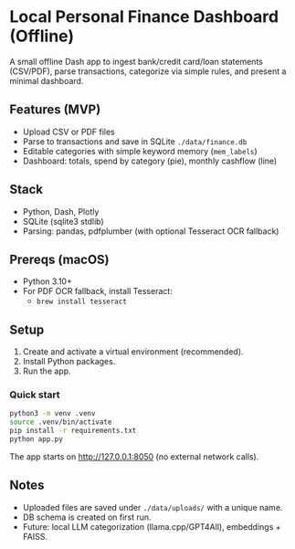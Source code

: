 # Local Personal Finance Dashboard (Offline)

A small offline Dash app to ingest bank/credit card/loan statements (CSV/PDF), parse transactions, categorize via simple rules, and present a minimal dashboard.

## Features (MVP)
- Upload CSV or PDF files
- Parse to transactions and save in SQLite `./data/finance.db`
- Editable categories with simple keyword memory (`mem_labels`)
- Dashboard: totals, spend by category (pie), monthly cashflow (line)

## Stack
- Python, Dash, Plotly
- SQLite (sqlite3 stdlib)
- Parsing: pandas, pdfplumber (with optional Tesseract OCR fallback)

## Prereqs (macOS)
- Python 3.10+
- For PDF OCR fallback, install Tesseract:
  - `brew install tesseract`

## Setup
1. Create and activate a virtual environment (recommended).
2. Install Python packages.
3. Run the app.

### Quick start
```bash
python3 -m venv .venv
source .venv/bin/activate
pip install -r requirements.txt
python app.py
```

The app starts on http://127.0.0.1:8050 (no external network calls).

## Notes
- Uploaded files are saved under `./data/uploads/` with a unique name.
- DB schema is created on first run.
- Future: local LLM categorization (llama.cpp/GPT4All), embeddings + FAISS.
